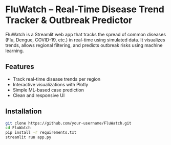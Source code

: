 # FluWatch – Real-Time Disease Trend Tracker & Outbreak Predictor

FluWatch is a Streamlit web app that tracks the spread of common diseases (Flu, Dengue, COVID-19, etc.) in real-time using simulated data. It visualizes trends, allows regional filtering, and predicts outbreak risks using machine learning.

## Features

- Track real-time disease trends per region
- Interactive visualizations with Plotly
- Simple ML-based case prediction
- Clean and responsive UI

## Installation

```bash
git clone https://github.com/your-username/FluWatch.git
cd FluWatch
pip install -r requirements.txt
streamlit run app.py
